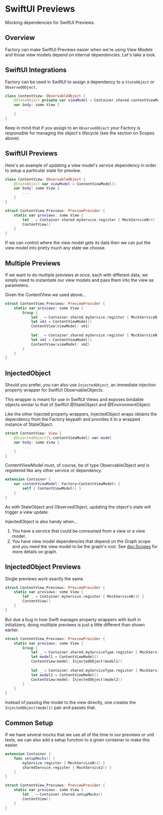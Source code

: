 # SwiftUI Previews

Mocking dependencies for SwiftUI Previews.

## Overview

Factory can make SwiftUI Previews easier when we're using View Models and those view models depend on internal dependencies. Let's take a look.

## SwiftUI Integrations

Factory can be used in SwiftUI to assign a dependency to a `StateObject` or `ObservedObject`.

```swift
class ContentView: ObservableObject {
    @StateObject private var viewModel = Container.shared.contentViewModel()
    var body: some View {
        ...
    }
}
```
Keep in mind that if you assign to an `ObservedObject` your Factory is responsible for managing the object's lifecycle (see the section on Scopes above).

## SwiftUI Previews

Here's an example of updating a view model's service dependency in order to setup a particular state for  preview.

```swift
class ContentView: ObservableObject {
    @StateObject var viewModel = ContentViewModel()
    var body: some View {
        ...
    }
}

struct ContentView_Previews: PreviewProvider {
    static var previews: some View {
        let _ = Container.shared.myService.register { MockServiceN(4) }
        ContentView()
    }
}
```
If we can control where the view model gets its data then we can put the view model into pretty much any state we choose.

## Multiple Previews

If we want to do multiple previews at once, each with different data, we simply need to instantiate our view models and pass them into the view as parameters.

Given the ContentView we used above...

```swift
struct ContentView_Previews: PreviewProvider {
    static var previews: some View {
        Group {
            let _ = Container.shared.myService.register { MockServiceN(4) }
            let vm1 = ContentViewModel()
            ContentView(viewModel: vm1)
            
            let _ = Container.shared.myService.register { MockServiceN(8) }
            let vm2 = ContentViewModel()
            ContentView(viewModel: vm2)
        }
    }
}
```

## InjectedObject

Should you prefer, you can also use ``InjectedObject``, an immediate injection property wrapper for SwiftUI ObservableObjects.

This wrapper is meant for use in SwiftUI Views and exposes bindable objects similar to that of SwiftUI @StateObject
and @EnvironmentObject.

Like the other Injected property wrappers, InjectedObject wraps obtains the dependency from the Factory keypath
and provides it to a wrapped instance of StateObject. 
```swift
struct ContentView: View {
    @InjectedObject(\.contentViewModel) var model
    var body: some View {
        ...
    }
}
```
ContentViewModel must, of course, be of type ObservableObject and is registered like any other service
or dependency.
```swift
extension Container {
    var contentViewModel: Factory<ContentViewModel> {
        self { ContentViewModel() }
    }
}
```
As with StateObject and ObservedObject, updating the object's state will trigger a view update.

InjectedObject is also handy when...

1. You have a service that could be comsumed from a view or a view model.
2. You have view model dependencies that depend on the Graph scope and you need the view model to be the graph's root. See <doc:Scopes> for more details on graph.

## InjectedObject Previews

Single previews work exactly the same.
```swift
struct ContentView_Previews: PreviewProvider {
    static var previews: some View {
        let _ = Container.myService.register { MockServiceN(4) }
        ContentView()
    }
}
```
But due a bug in how Swift manages property wrappers with built in initializers, doing mutlitple previews is just a little different than shown earlier.
```swift
struct ContentView_Previews: PreviewProvider {
    static var previews: some View {
        Group {
            let _ = Container.shared.myServiceType.register { MockServiceN(44) }
            let model1 = ContentViewModel()
            ContentView(model: InjectedObject(model1))
            
            let _ = Container.shared.myServiceType.register { MockServiceN(88) }
            let model2 = ContentViewModel()
            ContentView(model: InjectedObject(model2))
        }
    }
}
```
Instead of passing the model to the view directly, one creates the `InjectedObject(model1)` pair and passes that.

## Common Setup

If we have several mocks that we use all of the time in our previews or unit tests, we can also add a setup function to a given container to make this easier.

```swift
extension Container {
    func setupMocks() {
        myService.register { MockServiceN(4) }
        sharedService.register { MockService2() }
    }
}

struct ContentView_Previews: PreviewProvider {
    static var previews: some View {
        let _ = Container.shared.setupMocks()
        ContentView()
    }
}
```
